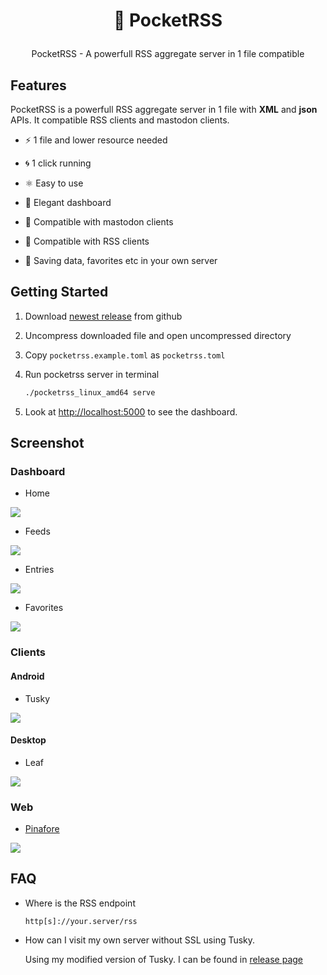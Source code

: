 # <p align="center">📱 PocketRSS</p>

<p align="center">PocketRSS - A powerfull RSS aggregate server in 1 file compatible</p>

## Features

PocketRSS is a powerfull RSS aggregate server in 1 file with **XML** and **json** APIs. It compatible RSS clients and mastodon clients.

- ⚡️ 1 file and lower resource needed

- 🌀 1 click running

- ⚛️ Easy to use

- 💨 Elegant dashboard

- 🐘 Compatible with mastodon clients

- 💎 Compatible with RSS clients

- 🔨 Saving data, favorites etc in your own server

## Getting Started

1. Download [newest release](https://github.com/pocketrss/pocketrss-dasnboard/releases) from github

2. Uncompress downloaded file and open uncompressed directory

3. Copy `pocketrss.example.toml` as `pocketrss.toml`

4. Run pocketrss server in terminal
   
   ```bash
   ./pocketrss_linux_amd64 serve
   ```

5. Look at [http://localhost:5000](http://localhost:5000) to see the dashboard.

## Screenshot

### Dashboard

* Home

![](/assets/images/dashboard_home.png?raw=true)

* Feeds

![](/assets/images/dashboard_feeds.png?raw=true)

* Entries

![](/assets/images/dashboard_entries.png?raw=true)

* Favorites

![](/assets/images/dashboard_favorites.png?raw=true)

### Clients

#### Android

* Tusky

![](/assets/images/client_tusky.jpg?raw=true)

#### Desktop

* Leaf

![](/assets/images/client_leaf.png?raw=true)

### Web

* [Pinafore](https://pinafore.social)

![](/assets/images/client_pinafore.png?raw=true)

## FAQ

* Where is the RSS endpoint
  
  `http[s]://your.server/rss`

* How can I visit my own server without SSL using Tusky.
  
  Using my modified version of Tusky. I can be found in [release page](https://github.com/pocketrss/pocketrss-dashboard/releases/tag/Tusky-debug-20220713)
